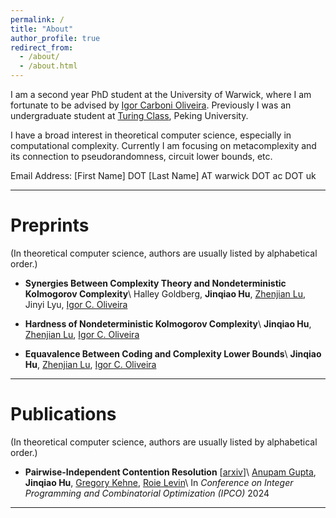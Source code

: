 ```yaml
---
permalink: /
title: "About"
author_profile: true
redirect_from: 
  - /about/
  - /about.html
---
```



I am a second year PhD student at the University of Warwick, where I am fortunate to be advised by [Igor Carboni Oliveira](https://www.dcs.warwick.ac.uk/~igorcarb/). Previously I was an undergraduate student at [Turing Class](https://cfcs.pku.edu.cn/english/research/turing_program/introduction1/index.htm), Peking University.

I have a broad interest in theoretical computer science, especially in computational complexity. Currently I am focusing on metacomplexity and its connection to pseudorandomness, circuit lower bounds, etc.

Email Address: [First Name] DOT [Last Name] AT warwick DOT ac DOT uk

---

# Preprints

(In theoretical computer science, authors are usually listed by alphabetical order.)


+ **Synergies Between Complexity Theory and Nondeterministic Kolmogorov Complexity**\\
Halley Goldberg, **Jinqiao Hu**, [Zhenjian Lu](https://luzhenjian.github.io/), Jinyi Lyu, [Igor C. Oliveira](https://www.dcs.warwick.ac.uk/~igorcarb/)


+ **Hardness of Nondeterministic Kolmogorov Complexity**\\
**Jinqiao Hu**, [Zhenjian Lu](https://luzhenjian.github.io/), [Igor C. Oliveira](https://www.dcs.warwick.ac.uk/~igorcarb/)


+ **Equavalence Between Coding and Complexity Lower Bounds**\\
**Jinqiao Hu**, [Zhenjian Lu](https://luzhenjian.github.io/), [Igor C. Oliveira](https://www.dcs.warwick.ac.uk/~igorcarb/)

---

# Publications

(In theoretical computer science, authors are usually listed by alphabetical order.)



+ **Pairwise-Independent Contention Resolution** [[arxiv](https://arxiv.org/abs/2406.15876)]\\
[Anupam Gupta](https://cs.nyu.edu/~anupamg/), **Jinqiao Hu**, [Gregory Kehne](https://gregorykehne.com/), [Roie Levin](https://roielevin.com/)\\
In *Conference on Integer Programming and Combinatorial Optimization (IPCO)* 2024

---


